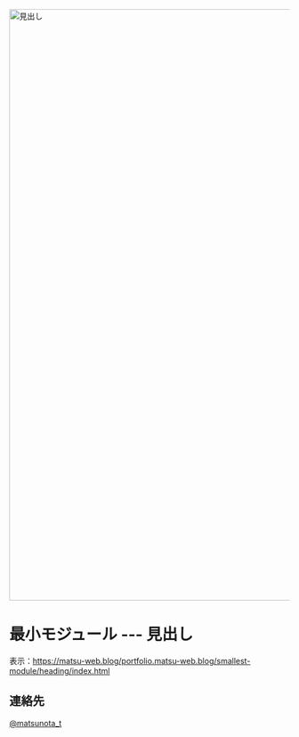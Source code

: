 <img width="1063" alt="見出し" src="https://github.com/user-attachments/assets/6aaae8b3-6a46-48ff-8914-84e998c7e3ca">

# 最小モジュール --- 見出し

表示：https://matsu-web.blog/portfolio.matsu-web.blog/smallest-module/heading/index.html

## 連絡先
[@matsunota_t](https://twitter.com/matsunota_t)